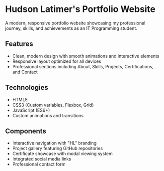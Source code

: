 # Hudson Latimer's Portfolio Website

A modern, responsive portfolio website showcasing my professional journey, skills, and achievements as an IT Programming student.

## Features

- Clean, modern design with smooth animations and interactive elements
- Responsive layout optimized for all devices
- Professional sections including About, Skills, Projects, Certifications, and Contact

## Technologies

- HTML5
- CSS3 (Custom variables, Flexbox, Grid)
- JavaScript (ES6+)
- Custom animations and transitions

## Components

- Interactive navigation with "HL" branding
- Project gallery featuring GitHub repositories
- Certificate showcase with modal viewing system
- Integrated social media links
- Professional contact form


